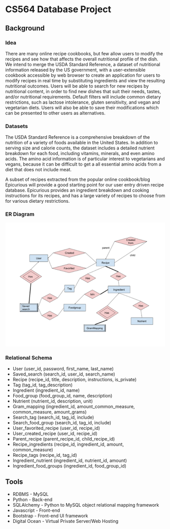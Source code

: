 # CS564 Database Project

## Background

### Idea

There are many online recipe cookbooks, but few allow users to modify the recipes
and see how that affects the overall nutritional profile of the dish. We intend
to merge the USDA Standard Reference, a dataset of nutritional information released
by the US government, with a user-extensible cookbook accessible by web browser
to create an application for users to modify recipes in real time by substituting
ingredients and view the resulting nutritional outcomes. Users will be able to
search for new recipes by nutritional content, in order to find new dishes that
suit their needs, tastes, and/or nutritional requirements. Default filters will
include common dietary restrictions, such as lactose intolerance, gluten sensitivity,
and vegan and vegetarian diets. Users will also be able to save their modifications
which can be presented to other users as alternatives.

### Datasets

The USDA Standard Reference is a comprehensive breakdown of the nutrition of a
variety of foods available in the United States. In addition to serving size and
calorie counts, the dataset includes a detailed nutrient breakdown for each food,
including vitamins, minerals, and even amino acids. The amino acid information is
of particular interest to vegetarians and vegans, because it can be difficult to
get a all essential amino acids from a diet that does not include meat.

A subset of recipes extracted from the popular online cookbook/blog Epicurious
will provide a good starting point for our user entry driven recipe database.
Epicurious provides an ingredient breakdown and cooking instructions for its
recipes, and has a large variety of recipes to choose from for various dietary
restrictions.

### ER Diagram

![ER Diagram](misc/ERDiagram.png?raw=true "ER Diagram")

### Relational Schema

* User (user_id, password, first_name, last_name)
* Saved_search (search_id, user_id, search_name)
* Recipe (recipe_id, title, description, instructions, is_private)
* Tag (tag_id, tag_description)
* Ingredient (ingredient_id, name)
* Food_group (food_group_id, name, description)
* Nutrient (nutrient_id, description, unit)
* Gram_mapping (ingredient_id, amount_common_measure, common_measure, amount_grams)
* Search_tag (search_id, tag_id, include)
* Search_food_group (search_id, tag_id, include)
* User_favorited_recipe (user_id, recipe_id)
* User_created_recipe (user_id, recipe_id)
* Parent_recipe (parent_recipe_id, child_recipe_id)
* Recipe_ingredients (recipe_id, ingredient_id, amount, common_measure)
* Recipe_tags (recipe_id, tag_id)
* Ingredient_nutrient (ingredient_id, nutrient_id, amount)
* Ingredient_food_groups (ingredient_id, food_group_id)

## Tools

* RDBMS - MySQL
* Python - Back-end
* SQLAlchemy - Python to MySQL object relational mapping framework
* Javascript - Front-end
* Bootstrap - Front-end UI framework
* Digital Ocean - Virtual Private Server/Web Hosting
